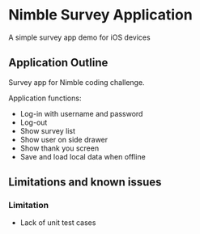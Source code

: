 # Nimble Survey Application

A simple survey app demo for iOS devices

## Application Outline

Survey app for Nimble coding challenge.

Application functions:
* Log-in with username and password
* Log-out
* Show survey list
* Show user on side drawer
* Show thank you screen
* Save and load local data when offline

## Limitations and known issues

### Limitation
* Lack of unit test cases


